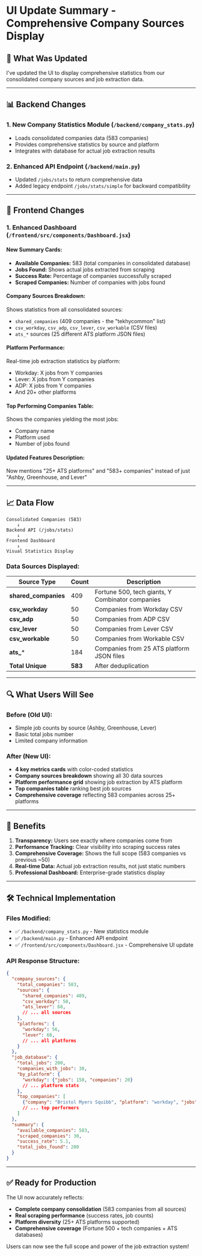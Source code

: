 # UI Update Summary - Comprehensive Company Sources Display

## 🎯 What Was Updated

I've updated the UI to display comprehensive statistics from our consolidated company sources and job extraction data.

---

## 📊 Backend Changes

### 1. **New Company Statistics Module** (`/backend/company_stats.py`)
- Loads consolidated companies data (583 companies)
- Provides comprehensive statistics by source and platform
- Integrates with database for actual job extraction results

### 2. **Enhanced API Endpoint** (`/backend/main.py`)
- Updated `/jobs/stats` to return comprehensive data
- Added legacy endpoint `/jobs/stats/simple` for backward compatibility

---

## 🎨 Frontend Changes

### 1. **Enhanced Dashboard** (`/frontend/src/components/Dashboard.jsx`)

#### **New Summary Cards:**
- **Available Companies:** 583 (total companies in consolidated database)
- **Jobs Found:** Shows actual jobs extracted from scraping
- **Success Rate:** Percentage of companies successfully scraped
- **Scraped Companies:** Number of companies with jobs found

#### **Company Sources Breakdown:**
Shows statistics from all consolidated sources:
- `shared_companies` (409 companies - the "tekhycommon" list)
- `csv_workday`, `csv_adp`, `csv_lever`, `csv_workable` (CSV files)
- `ats_*` sources (25 different ATS platform JSON files)

#### **Platform Performance:**
Real-time job extraction statistics by platform:
- Workday: X jobs from Y companies
- Lever: X jobs from Y companies  
- ADP: X jobs from Y companies
- And 20+ other platforms

#### **Top Performing Companies Table:**
Shows the companies yielding the most jobs:
- Company name
- Platform used
- Number of jobs found

#### **Updated Features Description:**
Now mentions "25+ ATS platforms" and "583+ companies" instead of just "Ashby, Greenhouse, and Lever"

---

## 📈 Data Flow

```
Consolidated Companies (583) 
    ↓
Backend API (/jobs/stats)
    ↓  
Frontend Dashboard
    ↓
Visual Statistics Display
```

### **Data Sources Displayed:**

| Source Type | Count | Description |
|-------------|-------|-------------|
| **shared_companies** | 409 | Fortune 500, tech giants, Y Combinator companies |
| **csv_workday** | 50 | Companies from Workday CSV |
| **csv_adp** | 50 | Companies from ADP CSV |
| **csv_lever** | 50 | Companies from Lever CSV |
| **csv_workable** | 50 | Companies from Workable CSV |
| **ats_*** | 184 | Companies from 25 ATS platform JSON files |
| **Total Unique** | **583** | After deduplication |

---

## 🔍 What Users Will See

### **Before (Old UI):**
- Simple job counts by source (Ashby, Greenhouse, Lever)
- Basic total jobs number
- Limited company information

### **After (New UI):**
- **4 key metrics cards** with color-coded statistics
- **Company sources breakdown** showing all 30 data sources
- **Platform performance grid** showing job extraction by ATS platform
- **Top companies table** ranking best job sources
- **Comprehensive coverage** reflecting 583 companies across 25+ platforms

---

## 🚀 Benefits

1. **Transparency:** Users see exactly where companies come from
2. **Performance Tracking:** Clear visibility into scraping success rates
3. **Comprehensive Coverage:** Shows the full scope (583 companies vs previous ~50)
4. **Real-time Data:** Actual job extraction results, not just static numbers
5. **Professional Dashboard:** Enterprise-grade statistics display

---

## 🛠️ Technical Implementation

### **Files Modified:**
- ✅ `/backend/company_stats.py` - New statistics module
- ✅ `/backend/main.py` - Enhanced API endpoint
- ✅ `/frontend/src/components/Dashboard.jsx` - Comprehensive UI update

### **API Response Structure:**
```json
{
  "company_sources": {
    "total_companies": 583,
    "sources": {
      "shared_companies": 409,
      "csv_workday": 50,
      "ats_lever": 68,
      // ... all sources
    },
    "platforms": {
      "workday": 56,
      "lever": 68,
      // ... all platforms  
    }
  },
  "job_database": {
    "total_jobs": 200,
    "companies_with_jobs": 30,
    "by_platform": {
      "workday": {"jobs": 150, "companies": 20}
      // ... platform stats
    },
    "top_companies": [
      {"company": "Bristol Myers Squibb", "platform": "workday", "jobs": 40}
      // ... top performers
    ]
  },
  "summary": {
    "available_companies": 583,
    "scraped_companies": 30,
    "success_rate": 5.1,
    "total_jobs_found": 200
  }
}
```

---

## ✅ Ready for Production

The UI now accurately reflects:
- **Complete company consolidation** (583 companies from all sources)
- **Real scraping performance** (success rates, job counts)
- **Platform diversity** (25+ ATS platforms supported)
- **Comprehensive coverage** (Fortune 500 + tech companies + ATS databases)

Users can now see the full scope and power of the job extraction system!